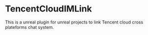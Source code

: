 # TencentCloudIMLink
This is a unreal plugin for unreal projects to link Tencent cloud cross plateforms chat system.
